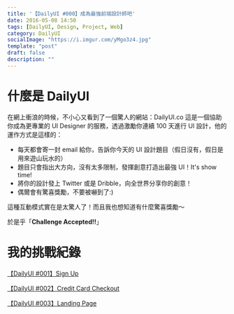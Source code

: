 ```yaml
---
title: '【DailyUI #000】成為最強前端設計師吧'
date: 2016-05-08 14:50
tags: [DailyUI, Design, Project, Web]
category: DailyUI
socialImage: "https://i.imgur.com/yMgo3z4.jpg"
template: "post"
draft: false
description: ""
---
```


# 什麼是 DailyUI

在網上衝浪的時候，不小心又看到了一個驚人的網站：DailyUI.co
這是一個協助你成為更專業的 UI Designer 的服務，透過激勵你連續 100 天進行 UI 設計，他的運作方式是這樣的：

<!-- more -->

- 每天都會寄一封 email 給你，告訴你今天的 UI 設計題目（假日沒有，假日是用來遊山玩水的）
- 題目只會指出大方向，沒有太多限制，發揮創意打造出最強 UI！It's show time!
- 將你的設計發上 Twitter 或是 Dribble，向全世界分享你的創意！
- 偶爾會有驚喜獎勵，不要被嚇到了:)

這種互動模式實在是太驚人了！而且我也想知道有什麼驚喜獎勵～

於是乎「**Challenge Accepted!!**」

# 我的挑戰紀錄

[【DailyUI #001】Sign Up](https://easonchang.com/2016/05/09/dailyui-001-sign-up/)

[【DailyUI #002】Credit Card Checkout](https://easonchang.com/2016/05/09/dailyui-002-credit-card-checkout/)

[【DailyUI #003】Landing Page](https://easonchang.com/2016/05/10/dailyui-003-landing-page/)